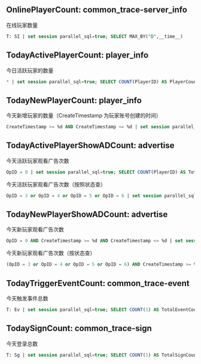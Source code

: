 
## OnlinePlayerCount: common_trace-server_info

在线玩家数量

```sql
T: SI | set session parallel_sql=true; SELECT MAX_BY("D",__time__)
```

## TodayActivePlayerCount: player_info

今日活跃玩家的数量

```sql
* | set session parallel_sql=true; SELECT COUNT(PlayerID) AS PlayerCount LIMIT 10000000
```

## TodayNewPlayerCount: player_info

今天新增玩家的数量（CreateTimestamp 为玩家账号创建的时间）

```sql
CreateTimestamp >= %d AND CreateTimestamp <= %d | set session parallel_sql=true; SELECT COUNT(PlayerID) AS PlayerCount LIMIT 10000000
```

## TodayActivePlayerShowADCount: advertise

今天活跃玩家观看广告次数

```sql
OpID = 0 | set session parallel_sql=true; SELECT COUNT(PlayerID) AS TotalViewAdCount LIMIT 100000;
```

今天活跃玩家观看广告次数（按照状态查）

```sql
OpID = 3 or OpID = 4 or OpID = 5 or OpID = 6 | set session parallel_sql=true; SELECT COUNT(PlayerID) AS TotalViewAdCount,OpID GROUP BY OpID  LIMIT 100000;
```

## TodayNewPlayerShowADCount: advertise

今天新玩家观看广告次数

```sql
OpID = 0 AND CreateTimestamp >= %d AND CreateTimestamp <= %d | set session parallel_sql=true; SELECT COUNT(PlayerID) AS TotalViewAdCount LIMIT 100000;
```

今天新玩家观看广告次数（按状态查）

```sql
(OpID = 3 or OpID = 4 or OpID = 5 or OpID = 6) AND CreateTimestamp >= %d AND CreateTimestamp <= %d | set session parallel_sql=true; SELECT COUNT(PlayerID) AS TotalViewAdCount,OpID GROUP BY OpID LIMIT 100000;
```

## TodayTriggerEventCount: common_trace-event 

今天触发事件总数

```sql
T: Ev | set session parallel_sql=true; SELECT COUNT(1) AS TotalEventCount LIMIT 100000
```

## TodaySignCount: common_trace-sign

今天登录总数

```sql
T: Sg | set session parallel_sql=true; SELECT COUNT(1) AS TotalSignCount LIMIT 100000
```
